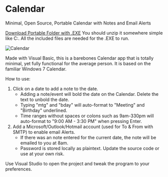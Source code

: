# Calendar
Minimal, Open Source, Portable Calendar with Notes and Email Alerts

[Download Portable Folder with .EXE](https://github.com/56cc9a78-b78a-4a40-a695-fccf394ec0ad) You should unzip it somewhere simple like C:\.  All the included files are needed for the .EXE to run.

![Calendar](https://github.com/escardel/Calendar/assets/39771493/ee3e6699-ac88-478b-ad29-a5ee1952c117)

Made with Visual Basic, this is a barebones Calendar app that is totally minimal, yet fully functional for the average person.  It is based on the familiar Windows 7 Calendar.

How to use:

1. Click on a date to add a note to the date.  
   * Adding a note/event will bold the date on the Calendar. Delete the text to unbold the date.
   * Typing "mtg" and "bday" will auto-format to "Meeting" and "Birthday" underlined.
   * Time ranges without spaces or colons such as 9am-330pm will auto-format to "9:00 AM - 3:30 PM" when pressing Enter.
2. Add a Microsoft/Outlook/Hotmail account (used for To & From with SMTP) to enable email Alerts.
   * If there was an note entered for the current date, the note will be emailed to you at 8am.
   * Password is stored locally as plaintext. Update the source code or use at your own risk.  

Use Visual Studio to open the project and tweak the program to your preferences.

